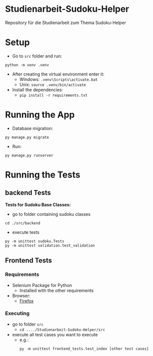 # Studienarbeit-Sudoku-Helper
Repository für die Studienarbeit zum Thema Sudoku-Helper

# Setup
- Go to `src` folder and run:
```
python -m venv .venv
```
- After creating the virtual environment enter it:
    - Windows: `.venv\Scripts\activate.bat`
    - Unix: `source .venv/bin/activate`
- Install the dependencies:
    - `pip install -r requirements.txt`

# Running the App
- Database migration:
```
py manage.py migrate
```
- Run:
```
py manage.py runserver
```

# Running the Tests
## backend Tests
**Tests for Sudoku Base Classes:**
- go to folder containing sudoku classes
```
cd ./src/backend
```
- execute tests
```
py -m unittest sudoku.Tests
py -m unittest validation.test_validation
```

## Frontend Tests
### Requirements
- Selenium Package for Python
  - Installed with the other requirements
- Browser:
  - [Firefox](https://www.mozilla.org/de/firefox/new/)
### Executing
- go to folder `src`
  - `cd ..../Studienarbeit-Sudoku-Helper/src`
- execute all test cases you want to execute
  - e.g.:
    ```
    py -m unittest frontend_tests.test_index [other test cases]
    ```